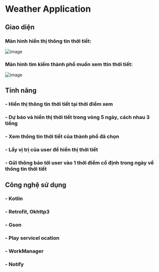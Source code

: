 # Weather Application
## Giao diện
### Màn hình hiển thị thông tin thời tiết:

![image](https://github.com/vunguyencuong/WeatherApplication/assets/88195984/fe799531-64c1-4df3-8853-e20d400ba2b0)

### Màn hình tìm kiếm thành phố muốn xem ttin thời tiết:

![image](https://github.com/vunguyencuong/WeatherApplication/assets/88195984/1e97b786-4f99-4e28-9fda-f1d1406c1d17)

## Tính năng
### - Hiển thị thông tin thời tiết tại thời điểm xem
### - Dự báo và hiển thị thời tiết trong vòng 5 ngày, cách nhau 3 tiếng
### - Xem thông tin thời tiết của thành phố đã chọn
### - Lấy vị trị của user để hiển thị thời tiết 
### - Gửi thông báo tới user vào 1 thời điểm cố định trong ngày về thông tin thời tiết

## Công nghệ sử dụng
### - Kotlin
### - Retrofit, Okhttp3
### - Gson
### - Play servicel ocation
### - WorkManager
### - Notify
